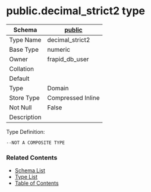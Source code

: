 # public.decimal_strict2 type

| Schema | [public](../../schemas/public.md) |
| --- | --- |
| Type Name | decimal_strict2 |
| Base Type | numeric |
| Owner | frapid_db_user |
| Collation |  |
| Default |  |
| Type | Domain |
| Store Type | Compressed Inline |
| Not Null | False |
| Description |  |

Type Definition:

```plpgsql
--NOT A COMPOSITE TYPE
```


### Related Contents
* [Schema List](../../schemas.md)
* [Type List](../../types.md)
* [Table of Contents](../../README.md)

